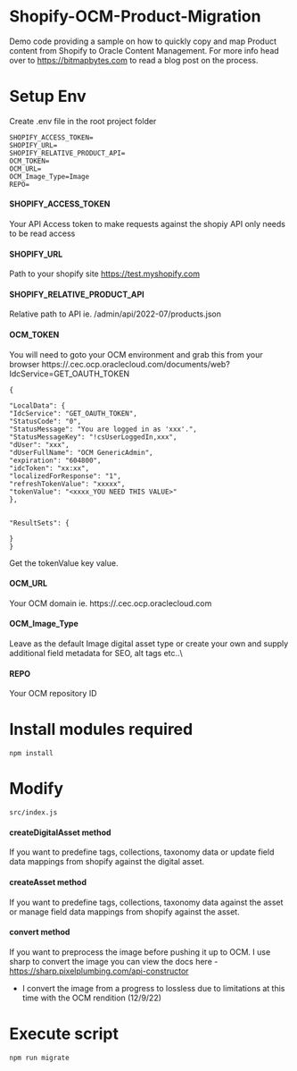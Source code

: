# Shopify-OCM-Product-Migration
Demo code providing a sample on how to quickly copy and map Product content from Shopify to Oracle Content Management.
For more info head over to https://bitmapbytes.com to read a blog post on the process.

# Setup Env
Create .env file in the root project folder
```
SHOPIFY_ACCESS_TOKEN=
SHOPIFY_URL=
SHOPIFY_RELATIVE_PRODUCT_API=
OCM_TOKEN=
OCM_URL=
OCM_Image_Type=Image
REPO=
```

#### SHOPIFY_ACCESS_TOKEN
Your API Access token to make requests against the shopiy API only needs to be read access

#### SHOPIFY_URL
Path to your shopify site https://test.myshopify.com

#### SHOPIFY_RELATIVE_PRODUCT_API
Relative path to API ie. /admin/api/2022-07/products.json

#### OCM_TOKEN
You will need to goto your OCM environment and grab this from your browser
https://<instanceName>.cec.ocp.oraclecloud.com/documents/web?IdcService=GET_OAUTH_TOKEN

```
{

"LocalData": {
"IdcService": "GET_OAUTH_TOKEN",
"StatusCode": "0",
"StatusMessage": "You are logged in as 'xxx'.",
"StatusMessageKey": "!csUserLoggedIn,xxx",
"dUser": "xxx",
"dUserFullName": "OCM GenericAdmin",
"expiration": "604800",
"idcToken": "xx:xx",
"localizedForResponse": "1",
"refreshTokenValue": "xxxxx",
"tokenValue": "<xxxx_YOU NEED THIS VALUE>"
},


"ResultSets": {

}
}
```
Get the tokenValue key value.

#### OCM_URL
Your OCM domain ie. https://<instanceName>.cec.ocp.oraclecloud.com

#### OCM_Image_Type
Leave as the default Image digital asset type or create your own and supply additional field metadata for SEO, alt tags etc..\

#### REPO
Your OCM repository ID 

# Install modules required
```
npm install
```
# Modify
```
src/index.js
```
#### createDigitalAsset method
If you want to predefine tags, collections, taxonomy data or update field data mappings from shopify against the digital asset.

#### createAsset method
If you want to predefine tags, collections, taxonomy data against the asset or manage field data mappings from shopify against the asset.

#### convert method
If you want to preprocess the image before pushing it up to OCM.
I use sharp to convert the image you can view the docs here - https://sharp.pixelplumbing.com/api-constructor
- I convert the image from a progress to lossless due to limitations at this time with the OCM rendition (12/9/22) 


# Execute script
```
npm run migrate
```
